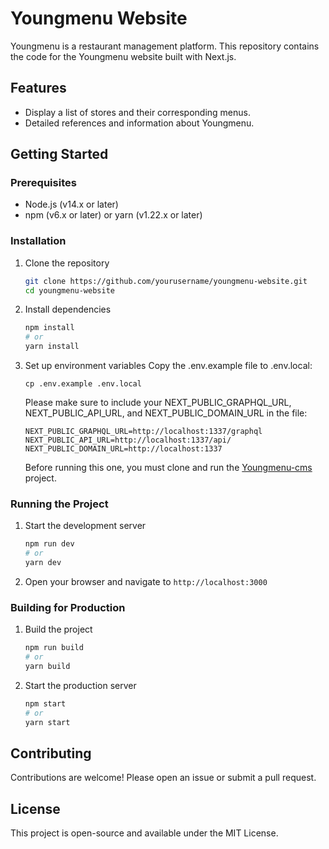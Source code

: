 # Youngmenu Website

Youngmenu is a restaurant management platform. This repository contains the code for the Youngmenu website built with Next.js.

## Features

- Display a list of stores and their corresponding menus.
- Detailed references and information about Youngmenu.

## Getting Started

### Prerequisites

- Node.js (v14.x or later)
- npm (v6.x or later) or yarn (v1.22.x or later)

### Installation

1. Clone the repository

   ```bash
   git clone https://github.com/yourusername/youngmenu-website.git
   cd youngmenu-website
   ```

2. Install dependencies
   ```bash
   npm install
   # or
   yarn install
   ```
3. Set up environment variables
   Copy the .env.example file to .env.local:

   ```
   cp .env.example .env.local
   ```

   Please make sure to include your NEXT_PUBLIC_GRAPHQL_URL, NEXT_PUBLIC_API_URL, and NEXT_PUBLIC_DOMAIN_URL in the file:

   ```env
   NEXT_PUBLIC_GRAPHQL_URL=http://localhost:1337/graphql
   NEXT_PUBLIC_API_URL=http://localhost:1337/api/
   NEXT_PUBLIC_DOMAIN_URL=http://localhost:1337
   ```

   Before running this one, you must clone and run the [Youngmenu-cms](https://github.com/syamjayaraj/youngmenu-cms) project.

### Running the Project

1. Start the development server

   ```bash
   npm run dev
   # or
   yarn dev
   ```

2. Open your browser and navigate to `http://localhost:3000`

### Building for Production

1. Build the project

   ```bash
   npm run build
   # or
   yarn build
   ```

2. Start the production server
   ```bash
   npm start
   # or
   yarn start
   ```

## Contributing

Contributions are welcome! Please open an issue or submit a pull request.

## License

This project is open-source and available under the MIT License.
